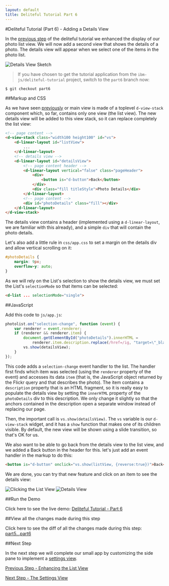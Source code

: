 ```yaml
---
layout: default
title: Deliteful Tutorial Part 6
---
```

#Deliteful Tutorial (Part 6) - Adding a Details View

In the [previous step](Part5CustomRenderer.md) of the deliteful tutorial we enhanced the display of our photo list
view. We will now add a second view that shows the details of a photo. The details view will appear when we select
one of the items in the photo list.

![Details View Sketch](images/detailsketch.png)

> If you have chosen to get the tutorial application from the `ibm-js/deliteful-tutorial` project,
switch to the `part6` branch now:
```
$ git checkout part6
```

##Markup and CSS

As we have seen [previously](Part4ListView.md) or main view is made of a toplevel `d-view-stack` component which, so far,
contains only one view (the list view). The new details view will be added to this view stack,
so it can replace completely the list view:

```html
<!-- page content -->
<d-view-stack class="width100 height100" id="vs">
	<d-linear-layout id="listView">
	    ...
 	</d-linear-layout>
    <!-- details view -->
    <d-linear-layout id="detailsView">
        <!-- page content header -->
        <d-linear-layout vertical="false" class="pageHeader">
            <div>
                <button is="d-button">Back</button>
            </div>
            <div class="fill titleStyle">Photo Details</div>
        </d-linear-layout>
        <!-- page content -->
        <div id="photoDetails" class="fill"></div>
    </d-linear-layout>
</d-view-stack>
```

The details view contains a header (implemented using a `d-linear-layout`, we are familiar with this already),
and a simple `div` that will contain the photo details.

Let's also add a little rule in `css/app.css` to set a margin on the details div and allow vertical scrolling on it:

```css
#photoDetails {
    margin: 9px;
    overflow-y: auto;
}
```

As we will rely on the List's selection to show the details view, we must set the List's `selectionMode` so that
items can be selected:

```html
<d-list ... selectionMode="single">
```

##JavaScript

Add this code to `js/app.js`:

```js
photolist.on("selection-change", function (event) {
	var renderer = event.renderer;
	if (renderer && renderer.item) {
		document.getElementById("photoDetails").innerHTML =
			renderer.item.description.replace(/href=/ig, "target=\"_blank\" href=");
		vs.show(detailsView);
	}
});
```

This code adds a `selection-change` event handler to the list. The handler first finds which item was selected (using
the
`renderer` property of the event) and accesses its data `item` (that is, the JavaScript object returned by
the Flickr query and that describes the photo). The item contains a `description` property that is an HTML fragment,
so it is really easy to populate the details view by setting the `innerHTML` property of the `photoDetails` div to
this description. We only change it slightly so that the anchors contained in the description open a separate window
instead of replacing our page.

Then, the important call is `vs.show(detailsView)`. The `vs` variable is our `d-view-stack` widget,
and it has a `show` function that makes one of its children visible. By default, the new view will be shown using a
slide transition, so that's OK for us.

We also want to be able to go back from the details view to the list view, and we added a Back button in the header
for this. let's just add an event handler in the markup to do this:

```html
<button is="d-button" onclick="vs.show(listView, {reverse:true})">Back</button>
```

We are done, you can try that new feature and click on an item to see the details view:

![Clicking the List View](images/detailsview1.png) ![Details View](images/detailsview2.png)

##Run the Demo

Click here to see the live demo:
[Deliteful Tutorial - Part 6](http://ibm-js.github.io/deliteful-tutorial/runnable/part6/index.html)

##View all the changes made during this step

Click here to see the diff of all the changes made during this step:
[part5...part6](https://github.com/ibm-js/deliteful-tutorial/compare/part5...part6)

##Next Step

In the next step we will complete our small app by customizing the side pane to implement a
[settings view](Part7SettingsView.md).

[Previous Step - Enhancing the List View](Part5CustomRenderer.md)

[Next Step - The Settings View](Part7SettingsView.md)

